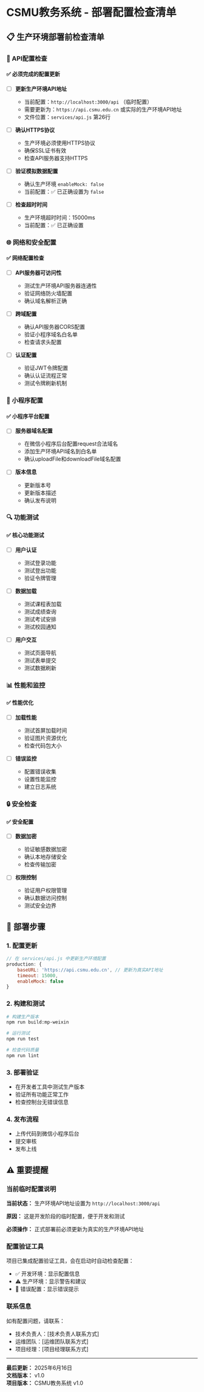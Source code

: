# CSMU教务系统 - 部署配置检查清单

## 📋 生产环境部署前检查清单

### 🔧 API配置检查

#### ✅ 必须完成的配置更新

- [ ] **更新生产环境API地址**
  - 当前配置：`http://localhost:3000/api` （临时配置）
  - 需要更新为：`https://api.csmu.edu.cn` 或实际的生产环境API地址
  - 文件位置：`services/api.js` 第26行

- [ ] **确认HTTPS协议**
  - 生产环境必须使用HTTPS协议
  - 确保SSL证书有效
  - 检查API服务器支持HTTPS

- [ ] **验证模拟数据配置**
  - 确认生产环境 `enableMock: false`
  - 当前配置：✅ 已正确设置为 `false`

- [ ] **检查超时时间**
  - 生产环境超时时间：15000ms
  - 当前配置：✅ 已正确设置

### 🌐 网络和安全配置

#### ✅ 网络配置检查

- [ ] **API服务器可访问性**
  - 测试生产环境API服务器连通性
  - 验证网络防火墙配置
  - 确认域名解析正确

- [ ] **跨域配置**
  - 确认API服务器CORS配置
  - 验证小程序域名白名单
  - 检查请求头配置

- [ ] **认证配置**
  - 验证JWT令牌配置
  - 确认认证流程正常
  - 测试令牌刷新机制

### 📱 小程序配置

#### ✅ 小程序平台配置

- [ ] **服务器域名配置**
  - 在微信小程序后台配置request合法域名
  - 添加生产环境API域名到白名单
  - 确认uploadFile和downloadFile域名配置

- [ ] **版本信息**
  - 更新版本号
  - 更新版本描述
  - 确认发布说明

### 🔍 功能测试

#### ✅ 核心功能测试

- [ ] **用户认证**
  - 测试登录功能
  - 测试登出功能
  - 验证令牌管理

- [ ] **数据加载**
  - 测试课程表加载
  - 测试成绩查询
  - 测试考试安排
  - 测试校园通知

- [ ] **用户交互**
  - 测试页面导航
  - 测试表单提交
  - 测试数据刷新

### 📊 性能和监控

#### ✅ 性能优化

- [ ] **加载性能**
  - 测试首屏加载时间
  - 验证图片资源优化
  - 检查代码包大小

- [ ] **错误监控**
  - 配置错误收集
  - 设置性能监控
  - 建立日志系统

### 🔒 安全检查

#### ✅ 安全配置

- [ ] **数据加密**
  - 验证敏感数据加密
  - 确认本地存储安全
  - 检查传输加密

- [ ] **权限控制**
  - 验证用户权限管理
  - 确认数据访问控制
  - 测试安全边界

## 🚀 部署步骤

### 1. 配置更新

```javascript
// 在 services/api.js 中更新生产环境配置
production: {
    baseURL: 'https://api.csmu.edu.cn', // 更新为真实API地址
    timeout: 15000,
    enableMock: false
}
```

### 2. 构建和测试

```bash
# 构建生产版本
npm run build:mp-weixin

# 运行测试
npm run test

# 检查代码质量
npm run lint
```

### 3. 部署验证

- 在开发者工具中测试生产版本
- 验证所有功能正常工作
- 检查控制台无错误信息

### 4. 发布流程

- 上传代码到微信小程序后台
- 提交审核
- 发布上线

## ⚠️ 重要提醒

### 当前临时配置说明

**当前状态：** 生产环境API地址设置为 `http://localhost:3000/api`

**原因：** 这是开发阶段的临时配置，便于开发和测试

**必须操作：** 正式部署前必须更新为真实的生产环境API地址

### 配置验证工具

项目已集成配置验证工具，会在启动时自动检查配置：

- ✅ 开发环境：显示配置信息
- ⚠️ 生产环境：显示警告和建议
- 🚨 错误配置：显示错误提示

### 联系信息

如有配置问题，请联系：
- 技术负责人：[技术负责人联系方式]
- 运维团队：[运维团队联系方式]
- 项目经理：[项目经理联系方式]

---

**最后更新：** 2025年6月16日  
**文档版本：** v1.0  
**项目版本：** CSMU教务系统 v1.0

